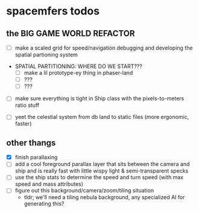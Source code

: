 # spacemfers todos

## the BIG GAME WORLD REFACTOR
- [ ] make a scaled grid for speed/navigation debugging and developing the spatial partioning system 
- SPATIAL PARTITIONING: WHERE DO WE START???
    - [ ] make a lil prototype-ey thing in phaser-land
    - [ ] ???
    - [ ] ???
- [ ] make sure everything is tight in Ship class with the pixels-to-meters ratio stuff
- [ ] yeet the celestial system from db land to static files (more ergonomic, faster)


## other thangs
- [x] finish parallaxing
- [ ] add a cool foreground parallax layer that sits between the camera and ship and is really fast with little wispy light & semi-transparent specks
- [ ] use the ship stats to determine the speed and turn speed (with max speed and mass attributes)
- [ ] figure out this background/camera/zoom/tiling situation
    - tldr; we'll need a tiling nebula background, any specialized AI for generating this?
